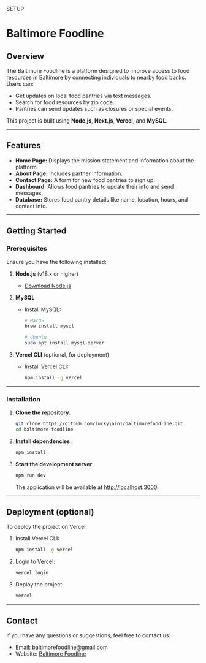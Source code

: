 SETUP
# Baltimore Foodline

## Overview
The Baltimore Foodline is a platform designed to improve access to food resources in Baltimore by connecting individuals to nearby food banks. Users can:

- Get updates on local food pantries via text messages.
- Search for food resources by zip code.
- Pantries can send updates such as closures or special events.

This project is built using **Node.js**, **Next.js**, **Vercel**, and **MySQL**.

---

## Features
- **Home Page:** Displays the mission statement and information about the platform.
- **About Page:** Includes partner information.
- **Contact Page:** A form for new food pantries to sign up.
- **Dashboard:** Allows food pantries to update their info and send messages.
- **Database:** Stores food pantry details like name, location, hours, and contact info.

---

## Getting Started

### Prerequisites
Ensure you have the following installed:

1. **Node.js** (v18.x or higher)
   - [Download Node.js](https://nodejs.org/)
2. **MySQL**
   - Install MySQL:
     ```bash
     # MacOS
     brew install mysql

     # Ubuntu
     sudo apt install mysql-server
     ```

3. **Vercel CLI** (optional, for deployment)
   - Install Vercel CLI:
     ```bash
     npm install -g vercel
     ```

---

### Installation

1. **Clone the repository**:
   ```bash
   git clone https://github.com/luckyjain1/baltimorefoodline.git
   cd baltimore-foodline
   ```

2. **Install dependencies**:
   ```bash
   npm install
   ```

5. **Start the development server**:
   ```bash
   npm run dev
   ```
   The application will be available at [http://localhost:3000](http://localhost:3000).

---

## Deployment (optional)

To deploy the project on Vercel:

1. Install Vercel CLI:
   ```bash
   npm install -g vercel
   ```

2. Login to Vercel:
   ```bash
   vercel login
   ```

3. Deploy the project:
   ```bash
   vercel
   ```

---

## Contact
If you have any questions or suggestions, feel free to contact us:

- Email: baltimorefoodline@gmail.com
- Website: [Baltimore Foodline](https://baltimorefoodline.vercel.app/)
